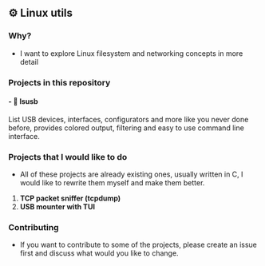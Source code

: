 ## ⚙️ Linux utils
### Why?
- I want to explore Linux filesystem and networking concepts in more detail

### Projects in this repository
#### - 🔌 **lsusb**
List USB devices, interfaces, configurators and more like you never done before, provides colored output, filtering and easy to use command line interface.

### Projects that I would like to do
- All of these projects are already existing ones, usually written in C, I would like to rewrite them myself and make them better.
1. **TCP packet sniffer (tcpdump)** 
2. **USB mounter with TUI**

### Contributing
- If you want to contribute to some of the projects, please create an issue first and discuss what would you like to change.